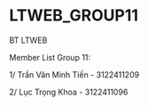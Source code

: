 # LTWEB_GROUP11
BT LTWEB

Member List Group 11:

1/ Trần Văn Minh Tiến - 3122411209

2/ Lục Trọng Khoa - 3122411096
